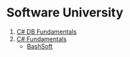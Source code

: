 # Software University

1. [C# DB Fundamentals](https://github.com/jackofdiamond5/Software-University/tree/master/C%23%20DB%20Fundamentals)
2. [C# Fundamentals](https://github.com/jackofdiamond5/Software-University/tree/master/C%23%20Fundamentals/C%23%20Advanced)
   - [BashSoft](https://github.com/jackofdiamond5/Software-University/tree/master/C%23%20Fundamentals/BashSoft)

